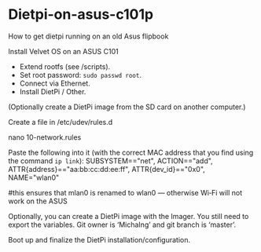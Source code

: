 # Dietpi-on-asus-c101p
How to get dietpi running on an old Asus flipbook


Install Velvet OS on an ASUS C101

- Extend rootfs (see /scripts).
- Set root password: `sudo passwd root`.
- Connect via Ethernet.
- Install DietPi / Other.

(Optionally create a DietPi image from the SD card on another computer.)

Create a file in /etc/udev/rules.d

nano 10-network.rules

Paste the following into it (with the correct MAC address that you find using the command `ip link`):
SUBSYSTEM=="net", ACTION=="add", ATTR{address}=="aa:bb:cc:dd:ee:ff", ATTR{dev_id}=="0x0", NAME="wlan0"

#this ensures that mlan0 is renamed to wlan0 — otherwise Wi‑Fi will not work on the ASUS

Optionally, you can create a DietPi image with the Imager. You still need to export the variables. Git owner is ‘MichaIng’ and git branch is ‘master’.

Boot up and finalize the DietPi installation/configuration.
